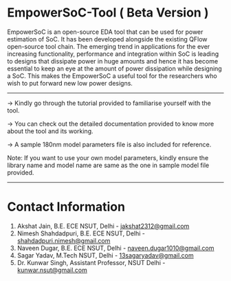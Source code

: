 # EmpowerSoC-Tool ( Beta Version ) 
EmpowerSoC is an open-source EDA tool that can be used for power estimation of SoC. It has been developed alongside the existing QFlow open-source tool chain. The emerging trend in applications for the ever increasing functionality, performance and integration within SoC is leading to designs that dissipate power in huge amounts and hence it has become essential to keep an eye at the amount of power dissipation while designing a SoC. This makes the EmpowerSoC a useful tool for the researchers who wish to put forward new low power designs.

-------------------------------------------------------------------------------------------------
-> Kindly go through the tutorial provided to familiarise yourself with the tool.

-> You can check out the detailed documentation provided to know more about the tool and its working.

-> A sample 180nm model parameters file is also included for reference.

   Note: If you want to use your own model parameters, kindly ensure the library name and model name are same as the one in sample model file provided.
   
-------------------------------------------------------------------------------------------------
# Contact Information 
1) Akshat Jain, B.E. ECE NSUT, Delhi - jakshat2312@gmail.com
2) Nimesh Shahdadpuri, B.E. ECE NSUT, Delhi - shahdadpuri.nimesh@gmail.com
3) Naveen Dugar, B.E. ECE NSUT, Delhi - naveen.dugar1010@gmail.com
4) Sagar Yadav, M.Tech NSUT, Delhi - 13sagaryadav@gmail.com
5) Dr. Kunwar Singh, Assistant Professor, NSUT Delhi - kunwar.nsut@gmail.com
